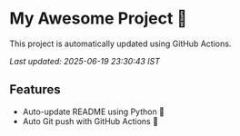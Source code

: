 # My Awesome Project 🚀

This project is automatically updated using GitHub Actions.

_Last updated: 2025-06-19 23:30:43 IST_

## Features
- Auto-update README using Python 🐍
- Auto Git push with GitHub Actions 🤖
